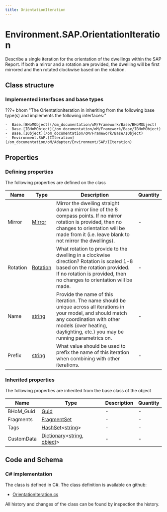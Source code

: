 ```yaml
---
title: OrientationIteration
---
```


# Environment.SAP.OrientationIteration

Describe a single iteration for the orientation of the dwellings within the SAP Report. If both a mirror and a rotation are provided, the dwelling will be first mirrored and then rotated clockwise based on the rotation.

## Class structure

### Implemented interfaces and base types

???+ bhom "The OrientationIteration in inheriting from the following base type(s) and implements the following interfaces:"

    -  Base.[BHoMObject](/om_documentation/oM/Framework/Base/BHoMObject)
    -  Base.[IBHoMObject](/om_documentation/oM/Framework/Base/IBHoMObject)
    -  Base.[IObject](/om_documentation/oM/Framework/Base/IObject)
    -  Environment.SAP.[IIteration](/om_documentation/oM/Adapter/Environment/SAP/IIteration)


## Properties



### Defining properties

The following properties are defined on the class

| Name             | Type             | Description      | Quantity         |
|------------------|------------------|------------------|------------------|
| Mirror | [Mirror](/om_documentation/oM/Adapter/Environment/SAP/Mirror) | Mirror the dwelling straight down a mirror line of the 8 compass points. If no mirror rotation is provided, then no changes to orientation will be made from it (i.e. leave blank to not mirror the dwellings). | - |
| Rotation | [Rotation](/om_documentation/oM/Adapter/Environment/SAP/Rotation) | What rotation to provide to the dwelling in a clockwise direction? Rotation is scaled 1-8 based on the rotation provided. If no rotation is provided, then no changes to orientation will be made. | - |
| Name | [string](https://learn.microsoft.com/en-us/dotnet/api/System.String?view=netstandard-2.0) | Provide the name of this iteration. The name should be unique across all iterations in your model, and should match any coordination with other models (over heating, daylighting, etc.) you may be running parametrics on. | - |
| Prefix | [string](https://learn.microsoft.com/en-us/dotnet/api/System.String?view=netstandard-2.0) | What value should be used to prefix the name of this iteration when combining with other iterations. | - |


### Inherited properties
The following properties are inherited from the base class of the object

| Name             | Type             | Description      | Quantity         |
|------------------|------------------|------------------|------------------|
| BHoM_Guid | [Guid](https://learn.microsoft.com/en-us/dotnet/api/System.Guid?view=netstandard-2.0) | - | - |
| Fragments | [FragmentSet](/om_documentation/oM/Framework/Base/FragmentSet) | - | - |
| Tags | [HashSet](https://learn.microsoft.com/en-us/dotnet/api/System.Collections.Generic.HashSet-1?view=netstandard-2.0)&lt;[string](https://learn.microsoft.com/en-us/dotnet/api/System.String?view=netstandard-2.0)&gt; | - | - |
| CustomData | [Dictionary](https://learn.microsoft.com/en-us/dotnet/api/System.Collections.Generic.Dictionary-2?view=netstandard-2.0)&lt;[string](https://learn.microsoft.com/en-us/dotnet/api/System.String?view=netstandard-2.0), [object](https://learn.microsoft.com/en-us/dotnet/api/System.Object?view=netstandard-2.0)&gt; | - | - |


## Code and Schema

### C# implementation

The class is defined in C#. The class definition is available on github:

- [OrientationIteration.cs](https://github.com/BHoM/SAP_Toolkit/blob/develop/SAP_oM/Iteration/OrientationIteration.cs)

All history and changes of the class can be found by inspection the history.
